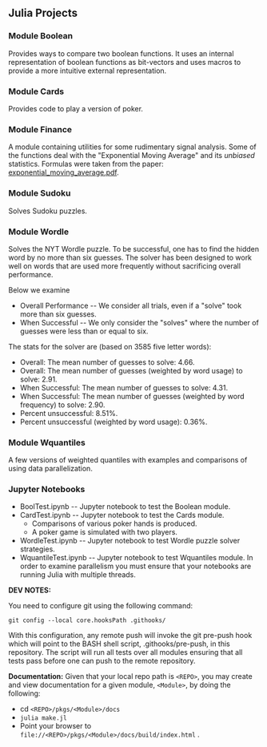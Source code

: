 ## Julia Projects


### Module Boolean
Provides ways to compare two boolean functions.
It uses an internal representation of boolean functions as bit-vectors and 
uses macros to provide a more intuitive external representation.

### Module Cards
Provides code to play a version of poker.

### Module Finance
A module containing utilities for some rudimentary signal analysis.
Some of the functions deal with the "Exponential Moving Average" and its
*unbiased* statistics. Formulas were taken from the paper:
[exponential\_moving\_average.pdf](https://github.com/scottrsm/math/tree/main/pdf/exponential_moving_average.pdf).

### Module Sudoku
Solves Sudoku puzzles.

### Module Wordle
Solves the NYT Wordle puzzle.
To be successful, one has to find the hidden word by no more than six guesses.
The solver has been designed to work well on words that are
used more frequently without sacrificing overall performance.

Below we examine 
- Overall Performance -- We consider all trials, even if a "solve" took more than six guesses.
- When Successful -- We only consider the "solves" where the number of 
guesses were less than or equal to six.

The stats for the solver are (based on 3585 five letter words):
- Overall: The mean number of guesses to solve: 4.66.
- Overall: The mean number of guesses (weighted by word usage) to solve: 2.91.
- When Successful: The mean number of guesses to solve: 4.31.
- When Successful: The mean number of guesses (weighted by word frequency) to solve: 2.90.
- Percent unsuccessful: 8.51%.
- Percent unsuccessful (weighted by word usage): 0.36%.

### Module Wquantiles
A few versions of weighted quantiles with examples and comparisons 
of using data parallelization.

### Jupyter Notebooks

- BoolTest.ipynb      -- Jupyter notebook to test the Boolean module.
- CardTest.ipynb      -- Jupyter notebook to test the Cards module.
  - Comparisons of various poker hands is produced.
  - A poker game is simulated with two players.
- WordleTest.ipynb    -- Jupyter notebook to test Wordle puzzle solver strategies.
- WquantileTest.ipynb -- Jupyter notebook to test Wquantiles module.
                         In order to examine parallelism you must ensure
                         that your notebooks are running Julia with multiple threads.


**DEV NOTES:**

You need to configure git using the following command:

`git config --local core.hooksPath .githooks/`

With this configuration, any remote push will invoke the git pre-push hook
which will point to the BASH shell script, .githooks/pre-push, in this repository.
The script will run all tests over all modules ensuring that all tests 
pass before one can push to the remote repository.

**Documentation:**
Given that your local repo path is `<REPO>`,
you may create and view documentation for a given module, `<Module>`, 
by doing the following:
- cd `<REPO>/pkgs/<Module>/docs`
- `julia make.jl`
- Point your browser to `file://<REPO>/pkgs/<Module>/docs/build/index.html` .


